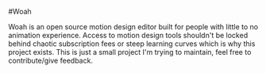 #Woah

Woah is an open source motion design editor built for people with little to no animation experience. Access to motion design tools shouldn't be locked behind chaotic subscription fees or steep learning curves which is why this project exists. This is just a small project I'm trying to maintain, feel free to contribute/give feedback.
